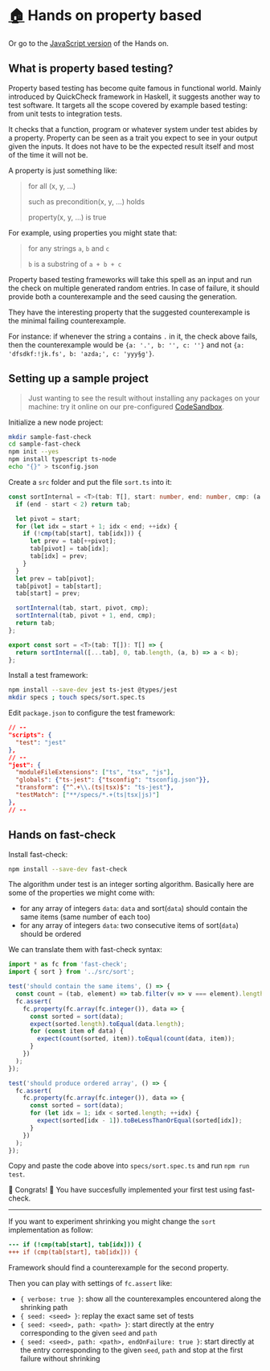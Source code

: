 # [:house:](../README.md) Hands on property based

Or go to the [JavaScript version](./HandsOnPropertyBasedJs.md) of the Hands on.

## What is property based testing?

Property based testing has become quite famous in functional world. Mainly introduced by QuickCheck framework in Haskell, it suggests another way to test software. It targets all the scope covered by example based testing: from unit tests to integration tests.

It checks that a function, program or whatever system under test abides by a property. Property can be seen as a trait you expect to see in your output given the inputs. It does not have to be the expected result itself and most of the time it will not be.

A property is just something like:

> for all (x, y, ...)
>
> such as precondition(x, y, ...) holds
>
> property(x, y, ...) is true

For example, using properties you might state that:

> for any strings `a`, `b` and `c`
>
> `b` is a substring of `a + b + c`

Property based testing frameworks will take this spell as an input and run the check on multiple generated random entries. In case of failure, it should provide both a counterexample and the seed causing the generation.

They have the interesting property that the suggested counterexample is the minimal failing counterexample.

For instance: if whenever the string `a` contains `.` in it, the check above fails, then the counterexample would be `{a: '.', b: '', c: ''}` and not `{a: 'dfsdkf:!jk.fs', b: 'azda;', c: 'yyy§g'}`.

## Setting up a sample project

> Just wanting to see the result without installing any packages on your machine: try it online on our pre-configured [CodeSandbox](https://codesandbox.io/s/github/dubzzz/fast-check/tree/master/example?previewwindow=tests).

Initialize a new node project:

```bash
mkdir sample-fast-check
cd sample-fast-check
npm init --yes
npm install typescript ts-node
echo "{}" > tsconfig.json
```

Create a `src` folder and put the file `sort.ts` into it:

```typescript
const sortInternal = <T>(tab: T[], start: number, end: number, cmp: (a: T, b: T) => boolean): T[] => {
  if (end - start < 2) return tab;

  let pivot = start;
  for (let idx = start + 1; idx < end; ++idx) {
    if (!cmp(tab[start], tab[idx])) {
      let prev = tab[++pivot];
      tab[pivot] = tab[idx];
      tab[idx] = prev;
    }
  }
  let prev = tab[pivot];
  tab[pivot] = tab[start];
  tab[start] = prev;

  sortInternal(tab, start, pivot, cmp);
  sortInternal(tab, pivot + 1, end, cmp);
  return tab;
};

export const sort = <T>(tab: T[]): T[] => {
  return sortInternal([...tab], 0, tab.length, (a, b) => a < b);
};
```

Install a test framework:

```bash
npm install --save-dev jest ts-jest @types/jest
mkdir specs ; touch specs/sort.spec.ts
```

Edit `package.json` to configure the test framework:

```json
// --
"scripts": {
  "test": "jest"
},
// --
"jest": {
  "moduleFileExtensions": ["ts", "tsx", "js"],
  "globals": {"ts-jest": {"tsconfig": "tsconfig.json"}},
  "transform": {"^.+\\.(ts|tsx)$": "ts-jest"},
  "testMatch": ["**/specs/*.+(ts|tsx|js)"]
},
// --
```

## Hands on fast-check

Install fast-check:

```bash
npm install --save-dev fast-check
```

The algorithm under test is an integer sorting algorithm. Basically here are some of the properties we might come with:
- for any array of integers `data`: `data` and sort(`data`) should contain the same items (same number of each too)
- for any array of integers `data`: two consecutive items of sort(`data`) should be ordered

We can translate them with fast-check syntax:

```typescript
import * as fc from 'fast-check';
import { sort } from '../src/sort';

test('should contain the same items', () => {
  const count = (tab, element) => tab.filter(v => v === element).length;
  fc.assert(
    fc.property(fc.array(fc.integer()), data => {
      const sorted = sort(data);
      expect(sorted.length).toEqual(data.length);
      for (const item of data) {
        expect(count(sorted, item)).toEqual(count(data, item));
      }
    })
  );
});

test('should produce ordered array', () => {
  fc.assert(
    fc.property(fc.array(fc.integer()), data => {
      const sorted = sort(data);
      for (let idx = 1; idx < sorted.length; ++idx) {
        expect(sorted[idx - 1]).toBeLessThanOrEqual(sorted[idx]);
      }
    })
  );
});
```

Copy and paste the code above into `specs/sort.spec.ts` and run `npm run test`.

🎉 Congrats! 🎉 You have succesfully implemented your first test using fast-check.

---

If you want to experiment shrinking you might change the `sort` implementation as follow:

```diff
--- if (!cmp(tab[start], tab[idx])) {
+++ if (cmp(tab[start], tab[idx])) {
```

Framework should find a counterexample for the second property.

Then you can play with settings of `fc.assert` like:
- `{ verbose: true }`: show all the counterexamples encountered along the shrinking path
- `{ seed: <seed> }`: replay the exact same set of tests
- `{ seed: <seed>, path: <path> }`: start directly at the entry corresponding to the given `seed` and `path`
- `{ seed: <seed>, path: <path>, endOnFailure: true }`: start directly at the entry corresponding to the given `seed`, `path` and stop at the first failure without shrinking
